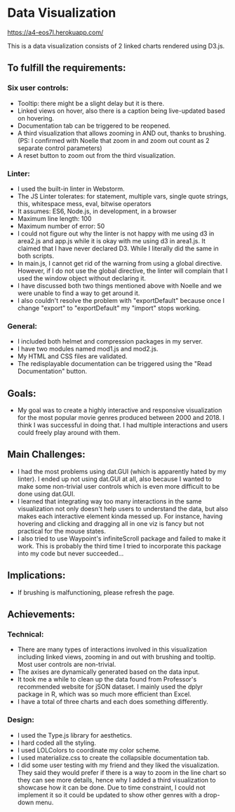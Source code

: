 Data Visualization
===
https://a4-eos7l.herokuapp.com/

This is a data visualization consists of 2 linked charts rendered using D3.js. 

To fulfill the requirements:
---
### Six user controls:
- Tooltip: there might be a slight delay but it is there. 
- Linked views on hover, also there is a caption being live-updated based on hovering.
- Documentation tab can be triggered to be reopened.
- A third visualization that allows zooming in AND out, thanks to brushing. (PS: I confirmed with Noelle that zoom in and zoom out count as 2 separate control parameters)
- A reset button to zoom out from the third visualization.

### Linter:

- I used the built-in linter in Webstorm.
- The JS Linter tolerates: for statement, multiple vars, single quote strings, this, whitespace mess, eval, bitwise operators 
- It assumes: ES6, Node.js, in development, in a browser
- Maximum line length: 100
- Maximum number of error: 50
- I could not figure out why the linter is not happy with me using d3 in area2.js and app.js while it is okay with me using d3 in area1.js. It claimed that I have never declared D3. While I literally did the same in both scripts. 
- In main.js, I cannot get rid of the warning from using a global directive. However, if I do not use the global directive, the linter will complain that I used the window object without declaring it. 
- I have discussed both two things mentioned above with Noelle and we were unable to find a way to get around it. 
- I also couldn't resolve the problem with "exportDefault" because once I change "export" to "exportDefault" my "import" stops working.

### General: 

- I included both helmet and compression packages in my server.
- I have two modules named mod1.js and mod2.js. 
- My HTML and CSS files are validated.  
- The redisplayable documentation can be triggered using the "Read Documentation" button.


Goals:
---
- My goal was to create a highly interactive and responsive visualization for the most popular movie genres produced between 2000 and 2018. I think I was successful in doing that. I had multiple interactions and users could freely play around with them.


Main Challenges:
---
- I had the most problems using dat.GUI (which is apparently hated by my linter). I ended up not using dat.GUI at all, also because I wanted to make some non-trivial user controls which is even more difficult to be done using dat.GUI.
- I learned that integrating way too many interactions in the same visualization not only doesn't help users to understand the data, but also makes each interactive element kinda messed up. For instance, having hovering and clicking and dragging all in one viz is fancy but not practical for the mouse states.
- I also tried to use Waypoint's infiniteScroll package and failed to make it work. This is probably the third time I tried to incorporate this package into my code but never succeeded...


Implications:
---
- If brushing is malfunctioning, please refresh the page. 



Achievements:
---


### Technical:
- There are many types of interactions involved in this visualization including linked views, zooming in and out with brushing and tooltip. Most user controls are non-trivial. 
- The axises are dynamically generated based on the data input.
- It took me a while to clean up the data found from Professor's recommended website for jSON dataset. I mainly used the dplyr package in R, which was so much more efficient than Excel.
- I have a total of three charts and each does something differently. 


### Design:
- I used the Type.js library for aesthetics. 
- I hard coded all the styling. 
- I used LOLColors to coordinate my color scheme. 
- I used materialize.css to create the collapsible documentation tab. 
- I did some user testing with my friend and they liked the visualization. They said they would prefer if there is a way to zoom in the line chart so they can see more details, hence why I added a third visualization to showcase how it can be done. Due to time constraint, I could not implement it so it could be updated to show other genres with a drop-down menu.



    


